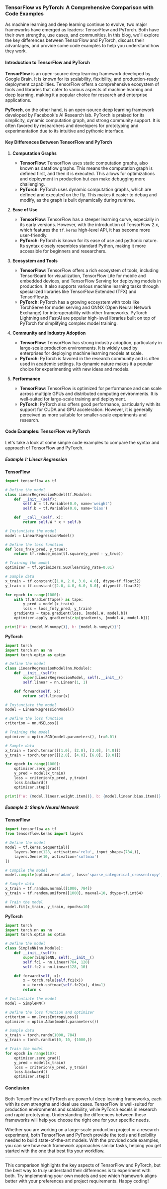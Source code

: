 ### TensorFlow vs PyTorch: A Comprehensive Comparison with Code Examples

As machine learning and deep learning continue to evolve, two major frameworks have emerged as leaders: TensorFlow and PyTorch. Both have their own strengths, use cases, and communities. In this blog, we'll explore the key differences between TensorFlow and PyTorch, discuss their advantages, and provide some code examples to help you understand how they work.

#### **Introduction to TensorFlow and PyTorch**

**TensorFlow** is an open-source deep learning framework developed by Google Brain. It is known for its scalability, flexibility, and production-ready deployment capabilities. TensorFlow offers a comprehensive ecosystem of tools and libraries that cater to various aspects of machine learning and deep learning, making it a popular choice for research and enterprise applications.

**PyTorch**, on the other hand, is an open-source deep learning framework developed by Facebook's AI Research lab. PyTorch is praised for its simplicity, dynamic computation graph, and strong community support. It is often favored by researchers and developers for prototyping and experimentation due to its intuitive and pythonic interface.

#### **Key Differences Between TensorFlow and PyTorch**

1. **Computation Graphs**

   - **TensorFlow**: TensorFlow uses static computation graphs, also known as dataflow graphs. This means the computation graph is defined first, and then it is executed. This allows for optimizations and deployment in production but can make debugging more challenging.
   - **PyTorch**: PyTorch uses dynamic computation graphs, which are defined and executed on the fly. This makes it easier to debug and modify, as the graph is built dynamically during runtime.

2. **Ease of Use**

   - **TensorFlow**: TensorFlow has a steeper learning curve, especially in its early versions. However, with the introduction of TensorFlow 2.x, which features the `tf.keras` high-level API, it has become more user-friendly.
   - **PyTorch**: PyTorch is known for its ease of use and pythonic nature. Its syntax closely resembles standard Python, making it more accessible for beginners and researchers.

3. **Ecosystem and Tools**

   - **TensorFlow**: TensorFlow offers a rich ecosystem of tools, including TensorBoard for visualization, TensorFlow Lite for mobile and embedded devices, and TensorFlow Serving for deploying models in production. It also supports various machine learning tasks through specialized libraries like TensorFlow Extended (TFX) and TensorFlow.js.
   - **PyTorch**: PyTorch has a growing ecosystem with tools like TorchServe for model serving and ONNX (Open Neural Network Exchange) for interoperability with other frameworks. PyTorch Lightning and FastAI are popular high-level libraries built on top of PyTorch for simplifying complex model training.

4. **Community and Industry Adoption**

   - **TensorFlow**: TensorFlow has strong industry adoption, particularly in large-scale production environments. It is widely used by enterprises for deploying machine learning models at scale.
   - **PyTorch**: PyTorch is favored in the research community and is often used in academic settings. Its dynamic nature makes it a popular choice for experimenting with new ideas and models.

5. **Performance**
   - **TensorFlow**: TensorFlow is optimized for performance and can scale across multiple GPUs and distributed computing environments. It is well-suited for large-scale training and deployment.
   - **PyTorch**: PyTorch also offers good performance, particularly with its support for CUDA and GPU acceleration. However, it is generally perceived as more suitable for smaller-scale experiments and research.

#### **Code Examples: TensorFlow vs PyTorch**

Let's take a look at some simple code examples to compare the syntax and approach of TensorFlow and PyTorch.

##### **Example 1: Linear Regression**

**TensorFlow**

```python
import tensorflow as tf

# Define the model
class LinearRegressionModel(tf.Module):
    def __init__(self):
        self.W = tf.Variable(0.0, name='weight')
        self.b = tf.Variable(0.0, name='bias')

    def __call__(self, x):
        return self.W * x + self.b

# Instantiate the model
model = LinearRegressionModel()

# Define the loss function
def loss_fn(y_pred, y_true):
    return tf.reduce_mean(tf.square(y_pred - y_true))

# Training the model
optimizer = tf.optimizers.SGD(learning_rate=0.01)

# Sample data
x_train = tf.constant([1.0, 2.0, 3.0, 4.0], dtype=tf.float32)
y_train = tf.constant([2.0, 4.0, 6.0, 8.0], dtype=tf.float32)

for epoch in range(1000):
    with tf.GradientTape() as tape:
        y_pred = model(x_train)
        loss = loss_fn(y_pred, y_train)
    gradients = tape.gradient(loss, [model.W, model.b])
    optimizer.apply_gradients(zip(gradients, [model.W, model.b]))

print(f'W: {model.W.numpy()}, b: {model.b.numpy()}')
```

**PyTorch**

```python
import torch
import torch.nn as nn
import torch.optim as optim

# Define the model
class LinearRegressionModel(nn.Module):
    def __init__(self):
        super(LinearRegressionModel, self).__init__()
        self.linear = nn.Linear(1, 1)

    def forward(self, x):
        return self.linear(x)

# Instantiate the model
model = LinearRegressionModel()

# Define the loss function
criterion = nn.MSELoss()

# Training the model
optimizer = optim.SGD(model.parameters(), lr=0.01)

# Sample data
x_train = torch.tensor([[1.0], [2.0], [3.0], [4.0]])
y_train = torch.tensor([[2.0], [4.0], [6.0], [8.0]])

for epoch in range(1000):
    optimizer.zero_grad()
    y_pred = model(x_train)
    loss = criterion(y_pred, y_train)
    loss.backward()
    optimizer.step()

print(f'W: {model.linear.weight.item()}, b: {model.linear.bias.item()}')
```

##### **Example 2: Simple Neural Network**

**TensorFlow**

```python
import tensorflow as tf
from tensorflow.keras import layers

# Define the model
model = tf.keras.Sequential([
    layers.Dense(128, activation='relu', input_shape=(784,)),
    layers.Dense(10, activation='softmax')
])

# Compile the model
model.compile(optimizer='adam', loss='sparse_categorical_crossentropy', metrics=['accuracy'])

# Sample data
x_train = tf.random.normal([1000, 784])
y_train = tf.random.uniform([1000], maxval=10, dtype=tf.int64)

# Train the model
model.fit(x_train, y_train, epochs=10)
```

**PyTorch**

```python
import torch
import torch.nn as nn
import torch.optim as optim

# Define the model
class SimpleNN(nn.Module):
    def __init__(self):
        super(SimpleNN, self).__init__()
        self.fc1 = nn.Linear(784, 128)
        self.fc2 = nn.Linear(128, 10)

    def forward(self, x):
        x = torch.relu(self.fc1(x))
        x = torch.softmax(self.fc2(x), dim=1)
        return x

# Instantiate the model
model = SimpleNN()

# Define the loss function and optimizer
criterion = nn.CrossEntropyLoss()
optimizer = optim.Adam(model.parameters())

# Sample data
x_train = torch.randn(1000, 784)
y_train = torch.randint(0, 10, (1000,))

# Train the model
for epoch in range(10):
    optimizer.zero_grad()
    y_pred = model(x_train)
    loss = criterion(y_pred, y_train)
    loss.backward()
    optimizer.step()
```

#### **Conclusion**

Both TensorFlow and PyTorch are powerful deep learning frameworks, each with its own strengths and ideal use cases. TensorFlow is well-suited for production environments and scalability, while PyTorch excels in research and rapid prototyping. Understanding the differences between these frameworks will help you choose the right one for your specific needs.

Whether you are working on a large-scale production project or a research experiment, both TensorFlow and PyTorch provide the tools and flexibility needed to build state-of-the-art models. With the provided code examples, you can see how each framework approaches similar tasks, helping you get started with the one that best fits your workflow.

---

This comparison highlights the key aspects of TensorFlow and PyTorch, but the best way to truly understand their differences is to experiment with both. Try implementing your own models and see which framework aligns better with your preferences and project requirements. Happy coding!
